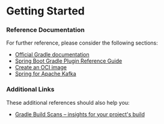 # Getting Started

### Reference Documentation

For further reference, please consider the following sections:

* [Official Gradle documentation](https://docs.gradle.org)
* [Spring Boot Gradle Plugin Reference Guide](https://docs.spring.io/spring-boot/3.4.3/gradle-plugin)
* [Create an OCI image](https://docs.spring.io/spring-boot/3.4.3/gradle-plugin/packaging-oci-image.html)
* [Spring for Apache Kafka](https://docs.spring.io/spring-boot/3.4.3/reference/messaging/kafka.html)

### Additional Links

These additional references should also help you:

* [Gradle Build Scans – insights for your project's build](https://scans.gradle.com#gradle)


